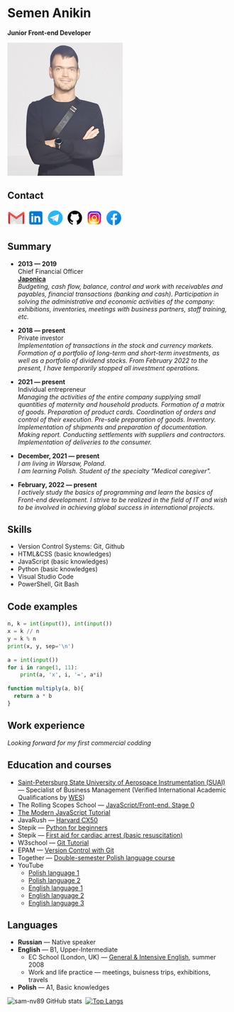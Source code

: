 # Semen Anikin  
**Junior Front-end Developer**  

<img src="logos/Sam.png" alt="CV Photo" height="300" width="260"/>

## Contact
<a href="mailto:sam.nv89@gmail.com" target="blank"><img src="logos/gmail.png" alt="Gmail" height="40" width="40"/></a>
<a href="https://linkedin.com/in/semen-anikin" target="blank"><img src="logos/linkedin.png" alt="Linkedin" height="40" width="40"/></a>
<a href="https://t.me/sam_nv" target="blank"><img src="logos/telegram.png" alt="Telegram" height="40" width="40"/></a>
<a href="https://github.com/sam-nv89" target="blank"><img src="logos/github.png" alt="Github" height="40" width="40"/></a>
<a href="https://www.instagram.com/simon.nv" target="blank"><img src="logos/instagram.png" alt="Instagram" height="40" width="40"/></a>
<a href="https://www.facebook.com/sam.anikin" target="blank"><img src="logos/facebook.png" alt="Facebook" height="40" width="40"/></a>

## Summary
* **2013 &mdash; 2019**  
Chief Financial Officer  
[**Japonica**](https://japonica.ru/)  
_Budgeting, cash flow, balance, control and work with receivables and payables, financial transactions (banking and cash). Participation in solving the administrative and economic activities of the company: exhibitions, inventories, meetings with business partners, staff training, etc._

* **2018 &mdash; present**  
Private investor  
_Implementation of transactions in the stock and currency markets. Formation of a portfolio of long-term and short-term investments, as well as a portfolio of dividend stocks.
From February 2022 to the present, I have temporarily stopped all investment operations._  

* **2021 &mdash; present**  
Individual entrepreneur  
_Managing the activities of the entire company supplying small quantities of maternity and household products.
Formation of a matrix of goods. Preparation of product cards. Coordination of orders and control of their execution. Pre-sale preparation of goods. Inventory. Implementation of shipments and preparation of documentation. Making report. Conducting settlements with suppliers and contractors. Implementation of deliveries to the consumer._

* **December, 2021 &mdash; present**  
_I am living in Warsaw, Poland.  
I am learning Polish. Student of the specialty "Medical caregiver"._

* **February, 2022 &mdash; present**  
_I actively study the basics of programming and learn the basics of Front-end development. I strive to be realized in the field of IT and wish to be involved in achieving global success in international projects._

## Skills  
* Version Control Systems: Git, Github
* HTML&CSS (basic knowledges)
* JavaScript (basic knowledges)
* Python (basic knowledges)
* Visual Studio Code
* PowerShell, Git Bash

## Code examples  
```Python
n, k = int(input()), int(input())
x = k // n
y = k % n
print(x, y, sep='\n')
```
```Python
a = int(input())
for i in range(1, 11):
    print(a, 'x', i, '=', a*i)
```
```JavaScript
function multiply(a, b){
  return a * b
}
```

## Work experience  
_Looking forward for my first commercial codding_

## Education and courses  
* [Saint-Petersburg State University of Aerospace Instrumentation (SUAI)](http://www.suai.ru/) &mdash; Specialist of Business Management (Verified International Academic Qualifications by [WES](https://badges.wes.org/Evidence?i=28bfaa59-d51a-437f-aee4-7b68a063e591&type=ca))
* The Rolling Scopes School &mdash; [JavaScript/Front-end. Stage 0](https://wearecommunity.io/events/js-stage0-rs-2022q2)
* [The Modern JavaScript Tutorial](https://javascript.info/)
* JavaRush &mdash; [Harvard CX50](https://javarush.ru/quests/QUEST_HARVARD_CS50)
* Stepik &mdash; [Python for beginners](https://stepik.org/course/58852/syllabus)
* Stepik &mdash; [First aid for cardiac arrest (basic resuscitation)](https://stepik.org/course/13222/syllabus)
* W3school &mdash; [Git Tutorial](https://www.w3schools.com/git/default.asp)
* EPAM &mdash; [Version Control with Git](https://learn.epam.com/detailsPage?id=601f195a-d408-4439-a16d-0630ed2a412e)
* Together &mdash; [Double-semester Polish language course](https://together-school.pl/ru/content/course/godovoj_minimalny/)
* YouTube  
    * [Polish language 1](https://youtube.com/playlist?list=PLoq6jgI26X9zQ6o5tPFp61stx_yP--3R8)
    * [Polish language 2](https://youtube.com/playlist?list=PLsqlYowH737T5hAxqs0wja9niCQoEGg7I)
    * [English language 1](https://youtube.com/playlist?list=PLgAndSPz7FYNVsE_rs5VdeZo-GhFjozfw)
    * [English language 2](https://youtube.com/playlist?list=PL6YSKdAvdI7a0xOB7J76NvAyzNK_CfpUF)
    * [English language 3](https://www.youtube.com/c/EnglexSchool/featured)

## Languages  
* **Russian** &mdash; Native speaker  
* **English** &mdash; B1, Upper-Intermediate  
    * EC School (London, UK) &mdash; [General & Intensive English](https://www.ecenglish.com/en/school-locations/uk/learn-english-in-london), summer 2008
    * Work and life practice &mdash; meetings, buisness trips, exhibitions, travels
* **Polish** &mdash; A1, Basic knowledges

![sam-nv89 GitHub stats](https://github-readme-stats.vercel.app/api?username=sam-nv89&hide=contribs,prs)&nbsp; [![Top Langs](https://github-readme-stats.vercel.app/api/top-langs/?username=sam-nv89&langs_count=8)](https://github.com/anuraghazra/github-readme-stats)